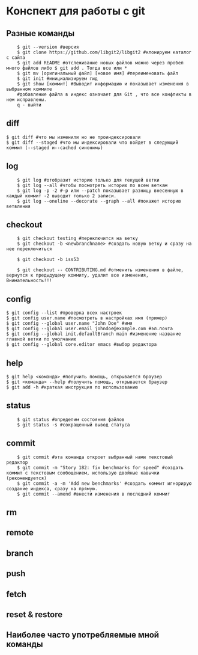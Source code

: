 # Конспект для работы с git

## Разные команды
        $ git --version #версия
        $ git clone https://github.com/libgit2/libgit2 #клонируем каталог с сайта
        $ git add README #отслеживание новых файлов можно через пробел много файлов либо $ git add . Тогда все или *
        $ git mv [оригинальный файл] [новое имя] #переименовать файл
        $ git init #инициализируем гид
        $ git show [коммит] #Выводит информацию и показывает изменения в выбранном коммите
        #добавление файла в индекс означает для Git , что все конфликты в нем исправлены.
        q - выйти

## diff
    $ git diff #что мы изменили но не проиндексировали
    $ git diff --staged #что мы индексировали что войдет в следующий коммит (--staged и--cached синонимы)
## log
        $ git log #отобразит историю только для текущей ветки
        $ git log --all #чтобы посмотреть историю по всем веткам
        $ git log -p -2 #-p или --patch показывает разницу внесенную в каждый коммит -2 выводит только 2 записи. 
        $ git log --oneline --decorate --graph --all #покажет историю ветвления
## checkout
        $ git checkout testing #переключится на ветку
        $ git checkout -b <newbranchname> #создать новую ветку и сразу на нее переключиться
            
        $ git checkout -b iss53
            
        $ git checkout -- CONTRIBUTING.md #отменить изменения в файле, вернутся к предыдущему коммиту, удалит все изменения, Внимательность!!!
## config
    $ git config --list #проверка всех настроек
    $ git config user.name #посмотреть в настройках имя (пример)
    $ git config --global user.name "John Doe" #имя
    $ git config --global user.email johndoe@example.com #эл.почта
    $ git config --global init.defaultBranch main #изменение название главной ветки по умолчанию
    $ git config --global core.editor emacs #выбор редактора 

## help
    $ git help <команда> #получить помощь, открывается браузер
    $ git <команда> --help #получить помощь, открывается браузер
    $ git add -h #краткая инструкция по использованию

## status
        $ git status #определим состояния файлов
        $ git status -s #сокращенный вывод статуса
## commit
        $ git commit #эта команда откроет выбранный нами текстовый редактор
        $ git commit -m "Story 182: fix benchmarks for speed" #создать коммит с текстовым сообощением, использую двойные кавычки (рекомендуется)
        $ git commit -a -m 'Add new benchmarks' #создать коммит игнорирую создание индекса, сразу на прямую.
        $ git commit --amend #внести изменения в последний коммит
## rm

## remote

## branch

## push

## fetch

## reset & restore

## Наиболее часто употребляемые мной команды